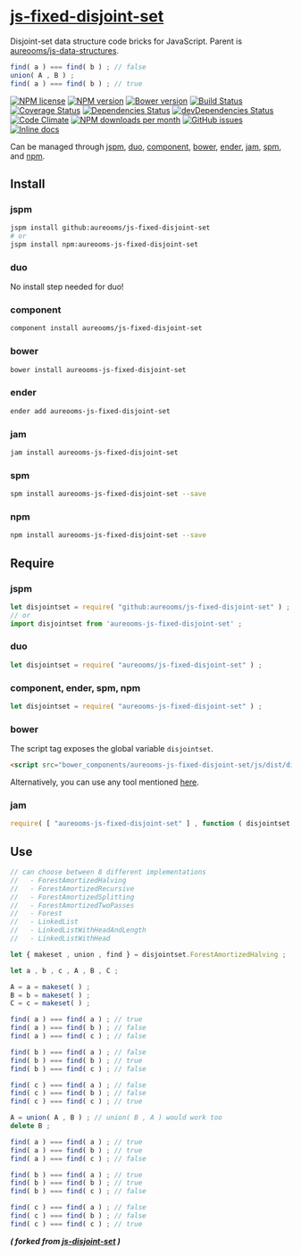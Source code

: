 [js-fixed-disjoint-set](http://aureooms.github.io/js-fixed-disjoint-set)
==

Disjoint-set data structure code bricks for JavaScript. Parent is
[aureooms/js-data-structures](https://github.com/aureooms/js-data-structures).

```js
find( a ) === find( b ) ; // false
union( A , B ) ;
find( a ) === find( b ) ; // true
```

[![NPM license](http://img.shields.io/npm/l/aureooms-js-fixed-disjoint-set.svg?style=flat)](https://raw.githubusercontent.com/aureooms/js-fixed-disjoint-set/master/LICENSE)
[![NPM version](http://img.shields.io/npm/v/aureooms-js-fixed-disjoint-set.svg?style=flat)](https://www.npmjs.org/package/aureooms-js-fixed-disjoint-set)
[![Bower version](http://img.shields.io/bower/v/aureooms-js-fixed-disjoint-set.svg?style=flat)](http://bower.io/search/?q=aureooms-js-fixed-disjoint-set)
[![Build Status](http://img.shields.io/travis/aureooms/js-fixed-disjoint-set.svg?style=flat)](https://travis-ci.org/aureooms/js-fixed-disjoint-set)
[![Coverage Status](http://img.shields.io/coveralls/aureooms/js-fixed-disjoint-set.svg?style=flat)](https://coveralls.io/r/aureooms/js-fixed-disjoint-set)
[![Dependencies Status](http://img.shields.io/david/aureooms/js-fixed-disjoint-set.svg?style=flat)](https://david-dm.org/aureooms/js-fixed-disjoint-set#info=dependencies)
[![devDependencies Status](http://img.shields.io/david/dev/aureooms/js-fixed-disjoint-set.svg?style=flat)](https://david-dm.org/aureooms/js-fixed-disjoint-set#info=devDependencies)
[![Code Climate](http://img.shields.io/codeclimate/github/aureooms/js-fixed-disjoint-set.svg?style=flat)](https://codeclimate.com/github/aureooms/js-fixed-disjoint-set)
[![NPM downloads per month](http://img.shields.io/npm/dm/aureooms-js-fixed-disjoint-set.svg?style=flat)](https://www.npmjs.org/package/aureooms-js-fixed-disjoint-set)
[![GitHub issues](http://img.shields.io/github/issues/aureooms/js-fixed-disjoint-set.svg?style=flat)](https://github.com/aureooms/js-fixed-disjoint-set/issues)
[![Inline docs](http://inch-ci.org/github/aureooms/js-fixed-disjoint-set.svg?branch=master&style=shields)](http://inch-ci.org/github/aureooms/js-fixed-disjoint-set)

Can be managed through [jspm](https://github.com/jspm/jspm-cli),
[duo](https://github.com/duojs/duo),
[component](https://github.com/componentjs/component),
[bower](https://github.com/bower/bower),
[ender](https://github.com/ender-js/Ender),
[jam](https://github.com/caolan/jam),
[spm](https://github.com/spmjs/spm),
and [npm](https://github.com/npm/npm).

## Install

### jspm
```sh
jspm install github:aureooms/js-fixed-disjoint-set
# or
jspm install npm:aureooms-js-fixed-disjoint-set
```
### duo
No install step needed for duo!

### component
```sh
component install aureooms/js-fixed-disjoint-set
```

### bower
```sh
bower install aureooms-js-fixed-disjoint-set
```

### ender
```sh
ender add aureooms-js-fixed-disjoint-set
```

### jam
```sh
jam install aureooms-js-fixed-disjoint-set
```

### spm
```sh
spm install aureooms-js-fixed-disjoint-set --save
```

### npm
```sh
npm install aureooms-js-fixed-disjoint-set --save
```

## Require
### jspm
```js
let disjointset = require( "github:aureooms/js-fixed-disjoint-set" ) ;
// or
import disjointset from 'aureooms-js-fixed-disjoint-set' ;
```
### duo
```js
let disjointset = require( "aureooms/js-fixed-disjoint-set" ) ;
```

### component, ender, spm, npm
```js
let disjointset = require( "aureooms-js-fixed-disjoint-set" ) ;
```

### bower
The script tag exposes the global variable `disjointset`.
```html
<script src="bower_components/aureooms-js-fixed-disjoint-set/js/dist/disjoint-set.min.js"></script>
```
Alternatively, you can use any tool mentioned [here](http://bower.io/docs/tools/).

### jam
```js
require( [ "aureooms-js-fixed-disjoint-set" ] , function ( disjointset ) { ... } ) ;
```


## Use

```js
// can choose between 8 different implementations
//   - ForestAmortizedHalving
//   - ForestAmortizedRecursive
//   - ForestAmortizedSplitting
//   - ForestAmortizedTwoPasses
//   - Forest
//   - LinkedList
//   - LinkedListWithHeadAndLength
//   - LinkedListWithHead

let { makeset , union , find } = disjointset.ForestAmortizedHalving ;

let a , b , c , A , B , C ;

A = a = makeset( ) ;
B = b = makeset( ) ;
C = c = makeset( ) ;

find( a ) === find( a ) ; // true
find( a ) === find( b ) ; // false
find( a ) === find( c ) ; // false

find( b ) === find( a ) ; // false
find( b ) === find( b ) ; // true
find( b ) === find( c ) ; // false

find( c ) === find( a ) ; // false
find( c ) === find( b ) ; // false
find( c ) === find( c ) ; // true

A = union( A , B ) ; // union( B , A ) would work too
delete B ;

find( a ) === find( a ) ; // true
find( a ) === find( b ) ; // true
find( a ) === find( c ) ; // false

find( b ) === find( a ) ; // true
find( b ) === find( b ) ; // true
find( b ) === find( c ) ; // false

find( c ) === find( a ) ; // false
find( c ) === find( b ) ; // false
find( c ) === find( c ) ; // true
```

***( forked from [js-disjoint-set](https://github.com/aureooms/js-disjoint-set) )***
